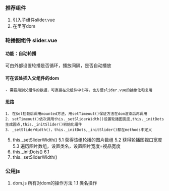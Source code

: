 ### 推荐组件
1. 引入子组件slider.vue
2. 在<slider>里写dom

### 轮播图组件 slider.vue

#### 功能：自动轮播
 可由外部设置轮播是否循环，播放间隔，是否自动播放
#### <slot></slot> 可在该处插入父组件的dom
	- 需要用到父组件的数据，可直接在父组件中书写，也方便slider.vue的抽象化和复用

#### 思路
	1. 在$el挂载后调用mounted方法，用setTimeout()保证方法在dom渲染后再调用
	2. setTimeout()依次调用this._setSliderWidth()设置轮播图宽度,this._initDots生成圆点,this._initSlider()初始化组件
	3. _setSliderWidth()，this._initDots,_initSlider()都在methods中定义
5. this._setSliderWidth()
5.1 获得该组轮播的图片数组
5.2 获得轮播图视口宽度
5.3 遍历图片数组，设置类名，设置图片宽度=视品宽度
6. this._initDots()
6.1 
7. this._setSliderWidth()

### 公用js
1. dom.js 所有对dom的操作方法
1.1 类名操作